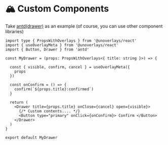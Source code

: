 # 🏔️ Custom Components

Take [antd(drawer)](https://ant.design/components/drawer-cn) as an example (of course, you can use other component libraries)

```tsx
import type { PropsWithOverlays } from '@unoverlays/react'
import { useOverlayMeta } from '@unoverlays/react'
import { Button, Drawer } from 'antd'

const MyDrawer = (props: PropsWithOverlays<{ title: string }>) => {

  const { visible, confirm, cancel } = useOverlayMeta({
    props
  })

  const onConfirm = () => {
    confirm(`${props.title}:confirmed`)
  }

  return (
    <Drawer title={props.title} onClose={cancel} open={visible}>
      {/* Custom contents.... */}
      <Button type="primary" onClick={onConfirm}> Confirm </Button>
    </Drawer>
  )
}

export default MyDrawer
```